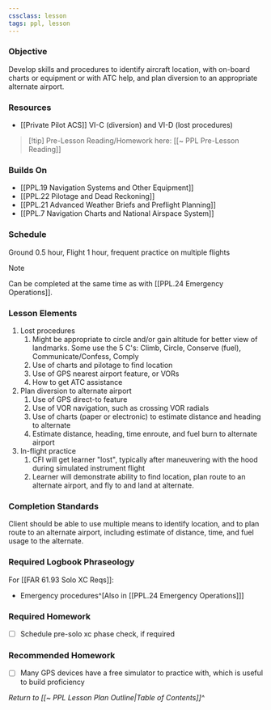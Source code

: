 ```yaml
---
cssclass: lesson
tags: ppl, lesson
---
```

### Objective
Develop skills and procedures to identify aircraft location, with on-board charts or equipment or with ATC help, and plan diversion to an appropriate alternate airport.

### Resources
- [[Private Pilot ACS]] VI-C (diversion) and VI-D (lost procedures)

> [!tip] Pre-Lesson Reading/Homework here: [[~ PPL Pre-Lesson Reading]]

### Builds On
- [[PPL.19 Navigation Systems and Other Equipment]]
- [[PPL.22 Pilotage and Dead Reckoning]]
- [[PPL.21 Advanced Weather Briefs and Preflight Planning]]
- [[PPL.7 Navigation Charts and National Airspace System]]

### Schedule
Ground 0.5 hour, Flight 1 hour, frequent practice on multiple flights

> [!note] 
> Can be completed at the same time as with [[PPL.24 Emergency Operations]].

### Lesson Elements
1. Lost procedures
	1. Might be appropriate to circle and/or gain altitude for better view of landmarks. Some use the 5 C's: Climb, Circle, Conserve (fuel), Communicate/Confess, Comply
	2. Use of charts and pilotage to find location
	3. Use of GPS nearest airport feature, or VORs
	4. How to get ATC assistance
2. Plan diversion to alternate airport
	1. Use of GPS direct-to feature
	2. Use of VOR navigation, such as crossing VOR radials
	3. Use of charts (paper or electronic) to estimate distance and heading to alternate
	4. Estimate distance, heading, time enroute, and fuel burn to alternate airport
3. In-flight practice
	1. CFI will get learner "lost", typically after maneuvering with the hood during simulated instrument flight
	2. Learner will demonstrate ability to find location, plan route to an alternate airport, and fly to and land at alternate.

### Completion Standards
Client should be able to use multiple means to identify location, and to plan route to an alternate airport, including estimate of distance, time, and fuel usage to the alternate.

### Required Logbook Phraseology
For [[FAR 61.93 Solo XC Reqs]]:
- Emergency procedures^[Also in [[PPL.24 Emergency Operations]]]

### Required Homework
- [ ] Schedule pre-solo xc phase check, if required

### Recommended Homework 
- [ ] Many GPS devices have a free simulator to practice with, which is useful to build proficiency

*Return to [[~ PPL Lesson Plan Outline|Table of Contents]]^*